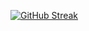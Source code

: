 [![GitHub Streak](https://streak-stats.demolab.com?user=bonsaipropaganda&theme=github-dark-dimmed&hide_border=true&background=0D1117&stroke=418BEA&ring=418BEA&fire=418BEA&currStreakLabel=418BEA&sideLabels=418BEA&dates=EBEBEB&currStreakNum=EBEBEB&sideNums=EBEBEB)](https://git.io/streak-stats)

<!--
**bonsaipropaganda/bonsaipropaganda** is a ✨ _special_ ✨ repository because its `README.md` (this file) appears on your GitHub profile.

Here are some ideas to get you started:

- 🔭 I’m currently working on ...
- 🌱 I’m currently learning ...
- 👯 I’m looking to collaborate on ...
- 🤔 I’m looking for help with ...
- 💬 Ask me about ...
- 📫 How to reach me: ...
- 😄 Pronouns: ...
- ⚡ Fun fact: ...
-->

